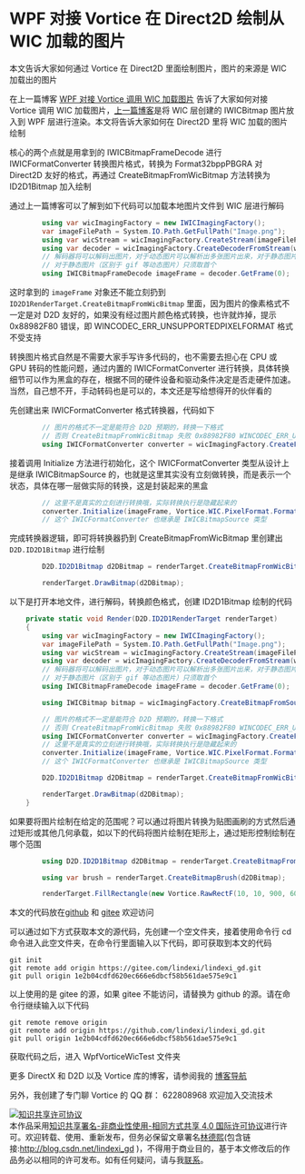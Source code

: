 
# WPF 对接 Vortice 在 Direct2D 绘制从 WIC 加载的图片

本文告诉大家如何通过 Vortice 在 Direct2D 里面绘制图片，图片的来源是 WIC 加载出的图片

<!--more-->


<!-- CreateTime:2023/5/15 8:38:17 -->
<!-- 标题： WPF 对接 Vortice 绘制 WIC 图片 -->
<!-- 标签：C#,D2D,DirectX,Vortice,Direct2D, -->
<!-- 博客 -->
<!-- 发布 -->

在上一篇博客 [WPF 对接 Vortice 调用 WIC 加载图片](https://blog.lindexi.com/post/WPF-%E5%AF%B9%E6%8E%A5-Vortice-%E8%B0%83%E7%94%A8-WIC-%E5%8A%A0%E8%BD%BD%E5%9B%BE%E7%89%87.html ) 告诉了大家如何对接 Vortice 调用 WIC 加载图片，[上一篇博客](https://blog.lindexi.com/post/WPF-%E5%AF%B9%E6%8E%A5-Vortice-%E8%B0%83%E7%94%A8-WIC-%E5%8A%A0%E8%BD%BD%E5%9B%BE%E7%89%87.html )是将 WIC 层创建的 IWICBitmap 图片放入到 WPF 层进行渲染。本文将告诉大家如何在 Direct2D 里将 WIC 加载的图片绘制

核心的两个点就是用拿到的 IWICBitmapFrameDecode 进行 IWICFormatConverter 转换图片格式，转换为 Format32bppPBGRA 对 Direct2D 友好的格式，再通过 CreateBitmapFromWicBitmap 方法转换为 ID2D1Bitmap 加入绘制

通过上一篇博客可以了解到如下代码可以加载本地图片文件到 WIC 层进行解码

```csharp
        using var wicImagingFactory = new IWICImagingFactory();
        var imageFilePath = System.IO.Path.GetFullPath("Image.png");
        using var wicStream = wicImagingFactory.CreateStream(imageFilePath, FileAccess.Read);
        using var decoder = wicImagingFactory.CreateDecoderFromStream(wicStream, DecodeOptions.CacheOnLoad/*参数和 WPF 一样*/);
        // 解码器将可以解码出图片，对于动态图片可以解析出多张图片出来，对于静态图片只能解析出一张
        // 对于静态图片（区别于 gif 等动态图片）只须取首个
        using IWICBitmapFrameDecode imageFrame = decoder.GetFrame(0);
```

这时拿到的 `imageFrame` 对象还不能立刻扔到 `ID2D1RenderTarget.CreateBitmapFromWicBitmap` 里面，因为图片的像素格式不一定是对 D2D 友好的，如果没有经过图片颜色格式转换，也许就炸掉，提示 0x88982F80 错误，即 WINCODEC_ERR_UNSUPPORTEDPIXELFORMAT 格式不受支持

转换图片格式自然是不需要大家手写许多代码的，也不需要去担心在 CPU 或 GPU 转码的性能问题，通过内置的 IWICFormatConverter 进行转换，具体转换细节可以作为黑盒的存在，根据不同的硬件设备和驱动条件决定是否走硬件加速。当然，自己想不开，手动转码也是可以的，本文还是写给想得开的伙伴看的

先创建出来 IWICFormatConverter 格式转换器，代码如下

```csharp
        // 图片的格式不一定是能符合 D2D 预期的，转换一下格式
        // 否则 CreateBitmapFromWicBitmap 失败 0x88982F80 WINCODEC_ERR_UNSUPPORTEDPIXELFORMAT
        using IWICFormatConverter converter = wicImagingFactory.CreateFormatConverter();
```

接着调用 Initialize 方法进行初始化，这个 IWICFormatConverter 类型从设计上是继承 IWICBitmapSource 的，也就是这里其实没有立刻做转换，而是表示一个状态，具体在哪一层做实际的转换，这是封装起来的黑盒

```csharp
        // 这里不是真实的立刻进行转换哦，实际转换执行是隐藏起来的
        converter.Initialize(imageFrame, Vortice.WIC.PixelFormat.Format32bppPBGRA, BitmapDitherType.None, null, 0, BitmapPaletteType.MedianCut);
        // 这个 IWICFormatConverter 也继承是 IWICBitmapSource 类型
```

完成转换器逻辑，即可将转换器扔到 CreateBitmapFromWicBitmap 里创建出 `D2D.ID2D1Bitmap` 进行绘制

```csharp
        D2D.ID2D1Bitmap d2DBitmap = renderTarget.CreateBitmapFromWicBitmap(converter);

        renderTarget.DrawBitmap(d2DBitmap);
```

以下是打开本地文件，进行解码，转换颜色格式，创建 ID2D1Bitmap 绘制的代码

```csharp
    private static void Render(D2D.ID2D1RenderTarget renderTarget)
    {
        using var wicImagingFactory = new IWICImagingFactory();
        var imageFilePath = System.IO.Path.GetFullPath("Image.png");
        using var wicStream = wicImagingFactory.CreateStream(imageFilePath, FileAccess.Read);
        using var decoder = wicImagingFactory.CreateDecoderFromStream(wicStream, DecodeOptions.CacheOnLoad/*参数和 WPF 一样*/);
        // 解码器将可以解码出图片，对于动态图片可以解析出多张图片出来，对于静态图片只能解析出一张
        // 对于静态图片（区别于 gif 等动态图片）只须取首个
        using IWICBitmapFrameDecode imageFrame = decoder.GetFrame(0);

        using IWICBitmap bitmap = wicImagingFactory.CreateBitmapFromSource(imageFrame, BitmapCreateCacheOption.CacheOnLoad);

        // 图片的格式不一定是能符合 D2D 预期的，转换一下格式
        // 否则 CreateBitmapFromWicBitmap 失败 0x88982F80 WINCODEC_ERR_UNSUPPORTEDPIXELFORMAT
        using IWICFormatConverter converter = wicImagingFactory.CreateFormatConverter();
        // 这里不是真实的立刻进行转换哦，实际转换执行是隐藏起来的
        converter.Initialize(imageFrame, Vortice.WIC.PixelFormat.Format32bppPBGRA, BitmapDitherType.None, null, 0, BitmapPaletteType.MedianCut);
        // 这个 IWICFormatConverter 也继承是 IWICBitmapSource 类型

        D2D.ID2D1Bitmap d2DBitmap = renderTarget.CreateBitmapFromWicBitmap(converter);

        renderTarget.DrawBitmap(d2DBitmap);
    }
```

如果要将图片绘制在给定的范围呢？可以通过将图片转换为贴图画刷的方式然后通过矩形或其他几何承载，如以下的代码将图片绘制在矩形上，通过矩形控制绘制在哪个范围

```csharp
        using D2D.ID2D1Bitmap d2DBitmap = renderTarget.CreateBitmapFromWicBitmap(converter);

        using var brush = renderTarget.CreateBitmapBrush(d2DBitmap);

        renderTarget.FillRectangle(new Vortice.RawRectF(10, 10, 900, 600), brush);
```

本文的代码放在[github](https://github.com/lindexi/lindexi_gd/tree/1e2b04cdfd620ec666e6dbcf58b561dae575e9c1/WpfVorticeWicTest) 和 [gitee](https://gitee.com/lindexi/lindexi_gd/tree/1e2b04cdfd620ec666e6dbcf58b561dae575e9c1/WpfVorticeWicTest) 欢迎访问

可以通过如下方式获取本文的源代码，先创建一个空文件夹，接着使用命令行 cd 命令进入此空文件夹，在命令行里面输入以下代码，即可获取到本文的代码

```
git init
git remote add origin https://gitee.com/lindexi/lindexi_gd.git
git pull origin 1e2b04cdfd620ec666e6dbcf58b561dae575e9c1
```

以上使用的是 gitee 的源，如果 gitee 不能访问，请替换为 github 的源。请在命令行继续输入以下代码

```
git remote remove origin
git remote add origin https://github.com/lindexi/lindexi_gd.git
git pull origin 1e2b04cdfd620ec666e6dbcf58b561dae575e9c1
```

获取代码之后，进入 WpfVorticeWicTest 文件夹

更多 DirectX 和 D2D 以及 Vortice 库的博客，请参阅我的 [博客导航](https://blog.lindexi.com/post/%E5%8D%9A%E5%AE%A2%E5%AF%BC%E8%88%AA.html )

另外，我创建了专门聊 Vortice 的 QQ 群： 622808968 欢迎加入交流技术




<a rel="license" href="http://creativecommons.org/licenses/by-nc-sa/4.0/"><img alt="知识共享许可协议" style="border-width:0" src="https://licensebuttons.net/l/by-nc-sa/4.0/88x31.png" /></a><br />本作品采用<a rel="license" href="http://creativecommons.org/licenses/by-nc-sa/4.0/">知识共享署名-非商业性使用-相同方式共享 4.0 国际许可协议</a>进行许可。欢迎转载、使用、重新发布，但务必保留文章署名[林德熙](http://blog.csdn.net/lindexi_gd)(包含链接:http://blog.csdn.net/lindexi_gd )，不得用于商业目的，基于本文修改后的作品务必以相同的许可发布。如有任何疑问，请与我[联系](mailto:lindexi_gd@163.com)。